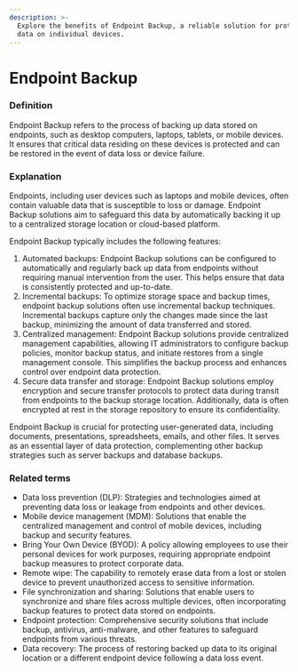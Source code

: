 ```yaml
---
description: >-
  Explore the benefits of Endpoint Backup, a reliable solution for protecting
  data on individual devices.
---
```


# Endpoint Backup

### Definition

Endpoint Backup refers to the process of backing up data stored on endpoints, such as desktop computers, laptops, tablets, or mobile devices. It ensures that critical data residing on these devices is protected and can be restored in the event of data loss or device failure.

### Explanation

Endpoints, including user devices such as laptops and mobile devices, often contain valuable data that is susceptible to loss or damage. Endpoint Backup solutions aim to safeguard this data by automatically backing it up to a centralized storage location or cloud-based platform.

Endpoint Backup typically includes the following features:

1. Automated backups: Endpoint Backup solutions can be configured to automatically and regularly back up data from endpoints without requiring manual intervention from the user. This helps ensure that data is consistently protected and up-to-date.
2. Incremental backups: To optimize storage space and backup times, endpoint backup solutions often use incremental backup techniques. Incremental backups capture only the changes made since the last backup, minimizing the amount of data transferred and stored.
3. Centralized management: Endpoint Backup solutions provide centralized management capabilities, allowing IT administrators to configure backup policies, monitor backup status, and initiate restores from a single management console. This simplifies the backup process and enhances control over endpoint data protection.
4. Secure data transfer and storage: Endpoint Backup solutions employ encryption and secure transfer protocols to protect data during transit from endpoints to the backup storage location. Additionally, data is often encrypted at rest in the storage repository to ensure its confidentiality.

Endpoint Backup is crucial for protecting user-generated data, including documents, presentations, spreadsheets, emails, and other files. It serves as an essential layer of data protection, complementing other backup strategies such as server backups and database backups.

### Related terms

* Data loss prevention (DLP): Strategies and technologies aimed at preventing data loss or leakage from endpoints and other devices.
* Mobile device management (MDM): Solutions that enable the centralized management and control of mobile devices, including backup and security features.
* Bring Your Own Device (BYOD): A policy allowing employees to use their personal devices for work purposes, requiring appropriate endpoint backup measures to protect corporate data.
* Remote wipe: The capability to remotely erase data from a lost or stolen device to prevent unauthorized access to sensitive information.
* File synchronization and sharing: Solutions that enable users to synchronize and share files across multiple devices, often incorporating backup features to protect data stored on endpoints.
* Endpoint protection: Comprehensive security solutions that include backup, antivirus, anti-malware, and other features to safeguard endpoints from various threats.
* Data recovery: The process of restoring backed up data to its original location or a different endpoint device following a data loss event.
